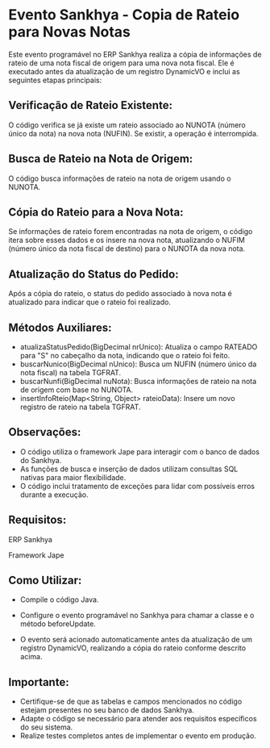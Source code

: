  # Evento Sankhya - Copia de Rateio para Novas Notas


 
Este evento programável no ERP Sankhya realiza a cópia de informações de rateio de uma nota fiscal de origem para uma nova nota fiscal. Ele é executado antes da atualização de um registro DynamicVO e inclui as seguintes etapas principais:

## Verificação de Rateio Existente:

O código verifica se já existe um rateio associado ao NUNOTA (número único da nota) na nova nota (NUFIN). Se existir, a operação é interrompida.
## Busca de Rateio na Nota de Origem:

O código busca informações de rateio na nota de origem usando o NUNOTA.
## Cópia do Rateio para a Nova Nota:

Se informações de rateio forem encontradas na nota de origem, o código itera sobre esses dados e os insere na nova nota, atualizando o NUFIM (número único da nota fiscal de destino) para o NUNOTA da nova nota.
## Atualização do Status do Pedido:

Após a cópia do rateio, o status do pedido associado à nova nota é atualizado para indicar que o rateio foi realizado.
## Métodos Auxiliares:

- atualizaStatusPedido(BigDecimal nrUnico): Atualiza o campo RATEADO para "S" no cabeçalho da nota, indicando que o rateio foi feito.
- buscarNunico(BigDecimal nUnico): Busca um NUFIN (número único da nota fiscal) na tabela TGFRAT.
- buscarNunfi(BigDecimal nuNota): Busca informações de rateio na nota de origem com base no NUNOTA.
- insertInfoRteio(Map<String, Object> rateioData): Insere um novo registro de rateio na tabela TGFRAT.
## Observações:

- O código utiliza o framework Jape para interagir com o banco de dados do Sankhya.
- As funções de busca e inserção de dados utilizam consultas SQL nativas para maior flexibilidade.
- O código inclui tratamento de exceções para lidar com possíveis erros durante a execução.
## Requisitos:

ERP Sankhya

Framework Jape
## Como Utilizar:

- Compile o código Java.
- Configure o evento programável no Sankhya para chamar a classe e o método beforeUpdate.

- O evento será acionado automaticamente antes da atualização de um registro DynamicVO, realizando a cópia do rateio conforme descrito acima.
## Importante:

- Certifique-se de que as tabelas e campos mencionados no código estejam presentes no seu banco de dados Sankhya.
- Adapte o código se necessário para atender aos requisitos específicos do seu sistema.
- Realize testes completos antes de implementar o evento em produção.
